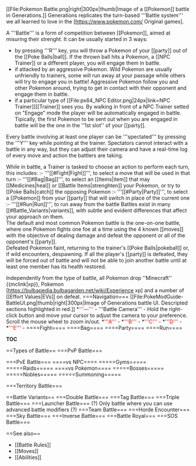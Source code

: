 [[File:Pokemon Battle.png|right|300px|thumb|Image of a [[Pokemon]] battle in Generations.]]
Generations replicates the turn-based '''Battle system''' we all learned to love in the [https://www.pokemon.com/ Original games].

A '''Battle''' is a form of competition between [[Pokemon]], aimed at misuring their strenght. It can be usually started in 3 ways:
* by pressing '''R''' key, you will throw a Pokemon of your [[party]] out of the [[Poke Balls|ball]]. If the thrown ball hits a Pokemon, a [[NPC Trainer]] or a different player, you will engage them in battle.
* if attacked by an aggressive Pokemon. Wild Pokemon are usually unfriendly to trainers, some will run away at your passage while others will try to engage you in battle! Aggressive Pokemon follow you and other Pokemon around, trying to get in contact with their opponent and engage them in battle.
* if a particular type of [[File:px64_NPC Editor.png|24px|link=NPC Trainer]][[Trainer]] sees you. By walking in front of a NPC Trainer setted on "Engage" mode the player will be automatically engaged in battle.
Tipically, the first Pokemon to be sent out when you are engaged in battle will be the one in the ''1st slot'' of your [[party]].

Every battle involving at least one player can be '''spectated''' by pressing the '''Y''' key while pointing at the trainer. Spectators cannot interact with a battle in any way, but they can adjust their camera and have a real-time log of every move and action the battlers are taking.


While in battle, a Trainer is tasked to choose an action to perform each turn, this includes:
:- '''[[#Fight|Fight]]''', to select a move that will be used in that turn
:- '''[[#Bag|Bag]]''', to select an [[Items|item]] that may [[Medicines|heal]] or [[Battle Items|strenghten]] your Pokemon, or try to [[Poke Balls|catch]] the opposing Pokemon
:- '''[[#Party|Party]]''', to select a [[Pokemon]] from your [[party]] that will switch in place of the current one
:- '''[[#Run|Run]]''', to run away from the battle
Battles exist in many [[#Battle_Variants|variants]], with subtle and evident differences that affect your approach on them.<br>
The default and most common Pokemon battle is the one-on-one battle, where one Pokemon fights one foe at a time using the 4 known [[moves]] with the objective of dealing damage and defeat the opponent or all of the opponent's [[party]].<br>
Defeated Pokemon faint, returning to the trainer's [[Poke Balls|pokeball]] or, if wild encounters, despawning. If all the player's [[party]] is defeated, they will be forced out of battle and will not be able to join another battle until at least one member has its health restored.

Independently from the type of battle, all Pokemon drop ''Minecraft'' {{mclink|xp}}, Pokemon [https://bulbapedia.bulbagarden.net/wiki/Experience xp] and a number of [[Effort Values|EVs]] on defeat.
===Navigation===
[[File:PokeModGuide-BattleUI.png|thumb|right|300px|Image of Generations battle UI. Descripted sections highlighted in red.]]
*<span style="color:#FF0000">'''&mdash;'''</span> - '''Battle Camera''' - Hold the right-click button and move your cursor to adjust the camera to your preference. Scroll the mouse wheel to zoom in/out.
*<span style="color:#FF0000">'''A'''</span> -
*<span style="color:#FF0000">'''B'''</span> -
*<span style="color:#FF0000">'''C'''</span> -
*<span style="color:#FF0000">'''D'''</span> -
*<span style="color:#FF0000">'''E'''</span> -
====Fight====
====Bag====
====Party====
====Run====

__TOC__

==Types of Battle==
===PvP Battle===

===PvE Battle===
====vs NPC====
=====Gyms=====
=====Raids=====
====vs Pokemon====
=====Bosses=====
=====Nobles=====
=====Summoning=====

===Territory Battle===

==Battle Variants==
===Double Battle===
===Tag Battle===
===Triple Battle===
===Launcher Battle===
(?) Only battle where you can use advanced battle modifiers (?)
===Team Battle===
===Horde Encounter===
===Sky Battle===
===Inverse Battle===
===Battle Royal===
===SOS Battle===

==See also==
* [[Battle Rules]]
* [[Moves]]
* [[Abilities]]
